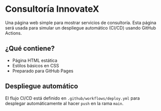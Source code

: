 # Consultoría InnovateX

Una página web simple para mostrar servicios de consultoría. Esta página será usada para simular un despliegue automático (CI/CD) usando GitHub Actions.

## ¿Qué contiene?

- Página HTML estática
- Estilos básicos en CSS
- Preparado para GitHub Pages

## Despliegue automático

El flujo CI/CD está definido en `.github/workflows/deploy.yml` para desplegar automáticamente al hacer `push` en la rama `main`.


